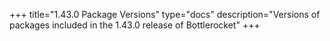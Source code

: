 +++
title="1.43.0 Package Versions"
type="docs"
description="Versions of packages included in the 1.43.0 release of Bottlerocket"
+++


